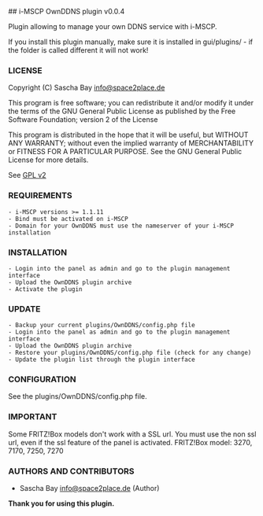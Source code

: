 ## i-MSCP OwnDDNS plugin v0.0.4

Plugin allowing to manage your own DDNS service with i-MSCP.

If you install this plugin manually, make sure it is installed in
gui/plugins/ - if the folder is called different it will not work!

### LICENSE

Copyright (C) Sascha Bay <info@space2place.de>

This program is free software; you can redistribute it and/or modify
it under the terms of the GNU General Public License as published by
the Free Software Foundation; version 2 of the License

This program is distributed in the hope that it will be useful,
but WITHOUT ANY WARRANTY; without even the implied warranty of
MERCHANTABILITY or FITNESS FOR A PARTICULAR PURPOSE.  See the
GNU General Public License for more details.

See [GPL v2](http://www.gnu.org/licenses/gpl-2.0.html "GPL v2")

### REQUIREMENTS

	- i-MSCP versions >= 1.1.11
	- Bind must be activated on i-MSCP
	- Domain for your OwnDDNS must use the nameserver of your i-MSCP installation

### INSTALLATION

	- Login into the panel as admin and go to the plugin management interface
	- Upload the OwnDDNS plugin archive
	- Activate the plugin
	
### UPDATE

	- Backup your current plugins/OwnDDNS/config.php file
	- Login into the panel as admin and go to the plugin management interface
	- Upload the OwnDDNS plugin archive
	- Restore your plugins/OwnDDNS/config.php file (check for any change)
	- Update the plugin list through the plugin interface
	
### CONFIGURATION

See the plugins/OwnDDNS/config.php file.

### IMPORTANT
Some FRITZ!Box models don't work with a SSL url. You must use the non ssl url, even if the ssl feature of the panel is activated.
FRITZ!Box model: 3270, 7170, 7250, 7270

### AUTHORS AND CONTRIBUTORS

 - Sascha Bay <info@space2place.de> (Author)

**Thank you for using this plugin.**
